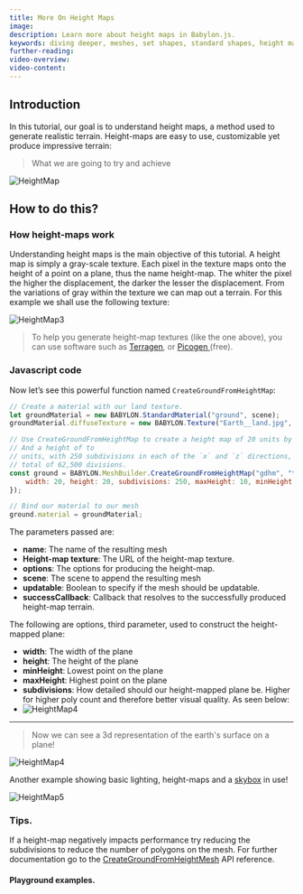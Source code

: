 ```yaml
---
title: More On Height Maps
image: 
description: Learn more about height maps in Babylon.js.
keywords: diving deeper, meshes, set shapes, standard shapes, height maps
further-reading:
video-overview:
video-content:
---
```


## Introduction

In this tutorial, our goal is to understand height maps, a method used to generate realistic terrain. 
Height-maps are easy to use, customizable yet produce impressive terrain:

>  What we are going to try and achieve

![HeightMap](/img/how_to/HeightMap/14.png)

## How to do this?

### How height-maps work

Understanding height maps is the main objective of this tutorial. A height map is simply a gray-scale texture. Each pixel in the texture maps onto the height of a point on a plane, thus the name height-map. The whiter the pixel the higher the displacement, the darker the lesser the displacement. From the variations of gray within the texture we can map out a terrain. For this example we shall use the following texture: 

![HeightMap3](/img/how_to/HeightMap/worldHeightMap.jpg)

> To help you generate height-map textures (like the one above), you can use software such as [Terragen](https://planetside.co.uk/free-downloads/terragen-4-free-download/), or [Picogen ](https://picogen.org/downloads.php.html)(free).

### Javascript code

Now let’s see this powerful function named `CreateGroundFromHeightMap`:

```javascript
// Create a material with our land texture.
let groundMaterial = new BABYLON.StandardMaterial("ground", scene);
groundMaterial.diffuseTexture = new BABYLON.Texture("Earth__land.jpg", scene);

// Use CreateGroundFromHeightMap to create a height map of 20 units by 20
// And a height of to
// units, with 250 subdivisions in each of the `x` and `z` directions, for a
// total of 62,500 divisions.
const ground = BABYLON.MeshBuilder.CreateGroundFromHeightMap("gdhm", "textures/heightMap.png", {
    width: 20, height: 20, subdivisions: 250, maxHeight: 10, minHeight: 2
});

// Bind our material to our mesh
ground.material = groundMaterial;
```

The parameters passed are:

- **name**: The name of the resulting mesh
- **Height-map texture**: The URL of the height-map texture.
- **options**: The options for producing the height-map.
- **scene**: The scene to append the resulting mesh
- **updatable**: Boolean to specify if the mesh should be updatable.
- **successCallback**: Callback that resolves to the successfully produced height-map terrain.

The following are options, third parameter, used to construct the height-mapped plane:

* **width**: The width of the plane
* **height**: The height of the plane
* **minHeight**: Lowest point on the plane
* **maxHeight**: Highest point on the plane
* **subdivisions**: How detailed should our height-mapped plane be. Higher for higher poly count and therefore better visual quality. As seen below:
* ![HeightMap4](/img/how_to/HeightMap/14-2.png)

----

> Now we can see a 3d representation of the earth's surface on a plane!

![HeightMap4](/img/how_to/HeightMap/14-3.png)

Another example showing basic lighting, height-maps and a [skybox](/features/featuresDeepDive/environment/environment_introduction) in use!

![HeightMap5](/img/how_to/HeightMap/14-4.png)

### Tips.

If a height-map negatively impacts performance try reducing the subdivisions to reduce the number of polygons on the mesh. For further documentation go to the [CreateGroundFromHeightMesh](https://doc.babylonjs.com/typedoc/modules/BABYLON#CreateGroundFromHeightMap-2) API reference.

#### Playground examples.

<Playground id="#95PXRY" title="Height Map Example" description="Simple example of using a height map."/>

